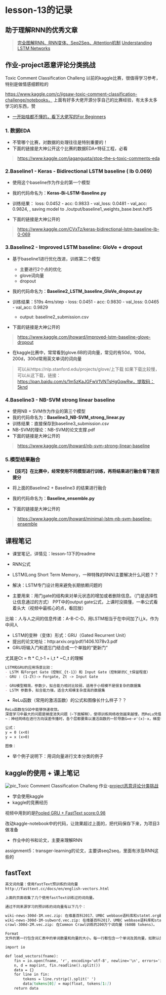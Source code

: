 # lesson-13的记录

## 助于理解RNN的优秀文章
> [完全图解RNN、RNN变体、Seq2Seq、Attention机制](https://zhuanlan.zhihu.com/p/28054589)
> [Understanding LSTM Networks](http://colah.github.io/posts/2015-08-Understanding-LSTMs/)


## 作业-project恶意评论分类挑战
Toxic Comment Classification Challeng 以前的kaggle比赛，很值得学习参考，特别是做情感细颗粒的

https://www.kaggle.com/c/jigsaw-toxic-comment-classification-challenge/notebooks，
上面有好多大佬开源分享自己的比赛经验，有太多太多学习的东西，赞

- [一开始啥都不懂的，看下大佬写的For Beginners](https://www.kaggle.com/sbongo/for-beginners-tackling-toxic-using-keras)

### 1. 数据EDA
- 不管哪个比赛，对数据的处理往往是特别重要的！
- 下面的链接是大神公开这个比赛的数据EDA+特征工程，必看
> https://www.kaggle.com/jagangupta/stop-the-s-toxic-comments-eda


### 2.Baseline1 - Keras - Bidirectional LSTM baseline ( lb 0.069)
- 使用这个baseline作为作业的第一个模型
- 我的代码命名为：**Keras-Bi-LSTM-Baseline.py**
- 训练结果： loss: 0.0452 - acc: 0.9833 - val_loss: 0.0481 - val_acc: 0.9824, , saving model to ./output/baseline1_weights_base.best.hdf5

- 下面的链接是大神公开的
> https://www.kaggle.com/CVxTz/keras-bidirectional-lstm-baseline-lb-0-069

### 3.Baseline2 - Improved LSTM baseline: GloVe + dropout

- 基于baseline1进行优化改进，训练第二个模型
  - 主要进行2个点的优化
  - glove词向量
  - dropout
- 我的代码命名为：**Baseline2_LSTM_baseline_GloVe_dropout.py**
- 训练结果：519s 4ms/step - loss: 0.0451 - acc: 0.9830 - val_loss: 0.0465 - val_acc: 0.9829
  - output: baseline2_submission.csv

- 下面的链接是大神公开的
> https://www.kaggle.com/jhoward/improved-lstm-baseline-glove-dropout


- 在kaggle比赛中，常常看到glove.6B的词向量，常见的有50d，100d，200d，300d常用英文单词的词向量
> 可以从https://nlp.stanford.edu/projects/glove/上下载
> 如果下载比较慢，可以从这下载，链接：https://pan.baidu.com/s/1m5zKaJGFwV1VNTsHgGqwRw，提取码：5knd

### 4.Baseline3 - NB-SVM strong linear baseline
- 使用NB + SVM作为作业的第三个模型
- 我的代码命名为：**Baseline3_NB-SVM_strong_linear.py**
- 训练结果：直接保存到baseline3_submission.csv
- NB-SVM的理论：NB-SVM的论文支撑.pdf
- 下面的链接是大神公开的
> https://www.kaggle.com/jhoward/nb-svm-strong-linear-baseline


### 5.模型结果融合


- **【技巧】在比赛中，经常使用不同模型进行训练，再将结果进行融合看下能否提分**
- 将上面的Baseline2 + Baseline3 的结果进行融合
- 我的代码命名为：**Baseline_ensemble.py**

- 下面的链接是大神公开的
> https://www.kaggle.com/jhoward/minimal-lstm-nb-svm-baseline-ensemble






## **课程笔记**
- 课堂笔记，详情见：lesson-13下的readme
- RNN公式


- LSTM(Long Short Term Memory，一种特殊的RNN)主要解决什么问题？？
- 解决：LSTM专门设计用来避免长期依赖问题的
- 主要用来：用门gate的结构来对单元状态的增加或者删除信息。（门是选择性让信息通过的方式）
PPT中的output gate公式，上课时没搞懂，一串公式看着头大（视频中最核心的点，看回放）

比喻：人与人之间的信息传递：A-B-C-D，用LSTM相当于在中间加了i,j,k，作为中间人

- LSTM的变种（变体）形式：GRU（Gated Recurrent Unit）
 - 提出的论文地址：http:arxiv.org/pdf/1406.1078v3.pdf
 - GRU将输入门和遗忘门结合成一个单独的“更新门”
 
 
 尤其是Ct = ft * C_t-1 + i_t * ~C_t 的理解

```md
LSTM和GRU的应用场景比较：
- LSTM 有Forget Gate（控制C_{t-1}）和 Input Gate（控制新的C_t保留程度）
- GRU : (1-Zt)-> Forgate, Zt -> Input Gate

- GRU模型精简，参数少，拟合能力相对比较弱，适用于小规模不是很复杂的数据集
- LSTM 参数多，拟合能力强，适合大规模复杂度高的数据集

```

- ReLu函数（常用的激活函数）的公式和图像长什么样子？？
```md
ReLu函数在SGD中能够快速收敛。
深度学习中最大的问题是梯度消失问题（~下面解释），使得训练网络收敛越来越慢，而ReLu凭借其线性、非饱和的形式，训练速度则快很多。
~：神经网络在进行方向误差传播时，各个层都要乘以激活函数的一阶导数G=e·∅'(x)·x，梯度每传递一层都会衰减一层，网络层数较多时，梯度G就会不停衰减知道消失

公式：
y = 0 (x<0)
y = x (x>0)

图像：

```

- 举个例子说明下：用词向量进行文本分类的例子



## kaggle的使用 + 课上笔记
![pic_Toxic Comment Classification Challeng](https://storage.googleapis.com/kaggle-media/competitions/jigsaw/003-avatar.png)
作业-[project恶意评论分类挑战](https://www.kaggle.com/c/jigsaw-toxic-comment-classification-challenge#evaluation)

- 学会使用kaggle
- kaggle的竞赛经历

视频中用到的是[Pooled GRU + FastText score:0.98](https://www.kaggle.com/yekenot/pooled-gru-fasttext)

改动kaggle-notebook中的代码，让效果超过上面的，把代码保存下来，为项目3做准备

- 作业中的书和论文，主要来理解RNN

assignment5：transger-learning的论文，主要讲seq2seq，里面有涉及RNN这些的


## fastText
```md
英文词向量：使用fastText预训练的词向量
http://fasttext.cc/docs/en/english-vectors.html

上面的页面收集了几个使用fastText训练过的词向量。

通过不同来源学习的预训练的词向量有以下几个：

wiki-news-300d-1M.vec.zip: 在维基百科2017、UMBC webbase语料库和statmt.org新闻数据集中(16B tokens)训练的100万个词向量。
wiki-news-300d-1M-subword.vec.zip: 在维基百科2017、UMBC webbase语料库和statmt.org新闻数据集(16B tokens)中包含子单词信息训练的100万个词向量。
crawl-300d-2M.vec.zip: 在Common Crawl训练的200万个词向量 (600B tokens)。

Format
文件的第一行包含词汇表中的单词数量和向量的大小。每一行都包含一个单词及其向量，如默认的fastText格式。每个值都是分开的。单词是按词频降序排列的。这些文本模型可以使用以下代码在Python中加载:

import io

def load_vectors(fname):
    fin = io.open(fname, 'r', encoding='utf-8', newline='\n', errors='ignore')
    n, d = map(int, fin.readline().split())
    data = {}
    for line in fin:
        tokens = line.rstrip().split(' ')
        data[tokens[0]] = map(float, tokens[1:])
    return data

```


